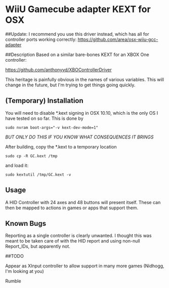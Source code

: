 # WiiU Gamecube adapter KEXT for OSX

##Update:
I recommend you use this driver instead, which has all for controller ports working correctly: https://github.com/area/osx-wiiu-gcc-adapter

##Description
Based on a similar bare-bones KEXT for an XBOX One controller:

https://github.com/anthonyvd/XBOControllerDriver

This heritage is painfully obvious in the names of various variables.
This will change in the future, but I'm trying to get things going
quickly.

## (Temporary) Installation

You will need to disable *.kext signing in OSX 10.10, which is
the only OS I have tested on so far. This is done by 

    sudo nvram boot-args="-v kext-dev-mode=1"

*BUT ONLY DO THIS IF YOU KNOW WHAT CONSEQUENCES IT BRINGS*

After building, copy the *.kext to a temporary location

    sudo cp -R GC.kext /tmp

and load it:

    sudo kextutil /tmp/GC.kext -v

## Usage

A HID Controller with 24 axes and 48 buttons will present itself. These can then be mapped to actions in games or apps that support them.

## Known Bugs

Reporting as a single controller is clearly unwanted. I thought this was meant to be taken care of with the HID report and using non-null Report_IDs, but apparently not.

##TODO

Appear as XInput controller to allow support in many more games (Nidhogg, I'm looking at you)

Rumble
